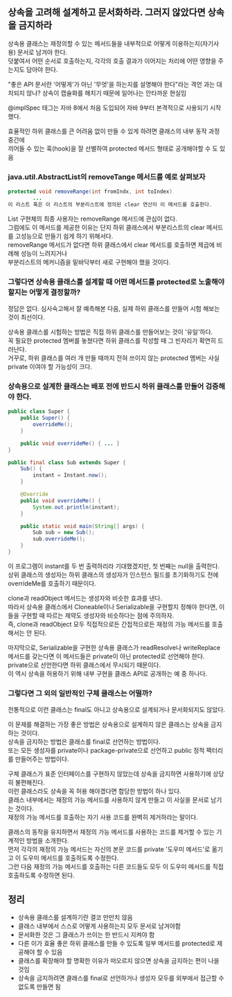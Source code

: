 ## 상속을 고려해 설계하고 문서화하라. 그러지 않았다면 상속을 금지하라

상속용 클래스는 재정의할 수 있는 메서드들을 내부적으로 어떻게 이용하는지(자기사용) 문서로 남겨야 한다.  
덧붙여서 어떤 순서로 호출하는지, 각각의 호출 결과가 이어지는 처리에 어떤 영향을 주는지도 담아야 한다.

"좋은 API 문서란 '어떻게'가 아닌 '무엇'을 하는지를 설명해야 한다"라는 격언 과는 대치되지 않나?
상속이 캡슐화를 해치기 때문에 일어나는 안타까운 현실임

@implSpec 태그는 자바 8에서 처음 도입되어 자바 9부터 본격적으로 사용되기 시작했다.

효율적인 하위 클래스를 큰 어려움 없이 만들 수 있게 하려면 클래스의 내부 동작 과정 중간에  
끼어들 수 있는 훅(hook)을 잘 선별하여 protected 메서드 형태로 공개해야할 수 도 있음 

### java.util.AbstractList의 removeTange 메서드를 예로 살펴보자
```java
protected void removeRange(int fromIndx, int toIndex)
        ...
이 리스트 혹은 이 리스트의 부분리스트에 정의된 clear 연산이 이 메서드를 호출한다.
```
List 구현체의 최종 사용자는 removeRange 메서드에 관심이 없다.  
그럼에도 이 메서드를 제공한 이유는 단지 하위 클래스에서 부분리스트의 clear 메서드를 고성능으로 만들기 쉽게 하기 위해서다.  
removeRange 메서드가 없다면 하위 클래스에서 clear 메서드를 호출하면 제곱에 비례해 성능이 느려지거나   
부분리스트의 메커니즘을 밑바닥부터 새로 구현해야 했을 것이다.  

### 그렇다면 상속용 클래스를 설계할 때 어떤 메서드를 protected로 노출해야 할지는 어떻게 결정할까?
정답은 없다. 심사숙고해서 잘 예측해본 다음, 실제 하위 클래스를 만들어 시험 해보는 것이 최선이다.  

상속용 클래스를 시험하는 방법은 직접 하위 클래스를 만들어보는 것이 '유일'하다.   
꼭 필요한 protected 멤버를 놓쳤다면 하위 클래스를 작성할 때 그 빈자리가 확연히 드러난다.   
거꾸로, 하위 클래스를 여러 개 만들 때까지 전혀 쓰이지 않는 protected 멤버는 사실 private 이여야 할 가능성이 크다.

### 상속용으로 설계한 클래스는 배포 전에 반드시 하위 클래스를 만들어 검증해야 한다.

```java
public class Super {
    public Super() {
        overrideMe();
    }

    public void overrideMe() { ... }
}

public final class Sub extends Super {
    Sub() {
        instant = Instant.now();
    }

    @Override
    public void overrideMe() {
        System.out.println(instant);
    }

    public static void main(String[] args) {
        Sub sub = new Sub();
        sub.overrideMe();
    }
}
```

이 프로그램이 instant를 두 번 출력하리라 기대했겠지만, 첫 번째는 null을 출력한다.   
상위 클래스의 생성자는 하위 클래스의 생성자가 인스턴스 필드를 초기화하기도 전에 overrideMe를 호출하기 때문이다.

clone과 readObject 메서드는 생성자와 비슷한 효과를 낸다.   
따라서 상속용 클래스에서 Cloneable이나 Serializable을 구현할지 정해야 한다면, 이들을 구현할 때 따르는 제약도 생성자와 비슷하다는 점에 주의하자.   
즉, clone과 readObject 모두 직접적으로든 간접적으로든 재정의 가능 메서드를 호출해서는 안 된다.

마지막으로, Serializable을 구현한 상속용 클래스가 readResolve나 writeReplace 메서드를 갖는다면 이 메서드들은 private이 아닌 protected로 선언해야 한다.   
private으로 선언한다면 하위 클래스에서 무시되기 때문이다.   
이 역시 상속을 허용하기 위해 내부 구현을 클래스 API로 공개하는 예 중 하나다.

### 그렇다면 그 외의 일반적인 구체 클래스는 어떨까?
전통적으로 이런 클래스는 final도 아니고 상속용으로 설계되거나 문서화되지도 않았다.

이 문제를 해결하는 가장 좋은 방법은 상속용으로 설계하지 않은 클래스는 상속을 금지하는 것이다.   
상속을 금지하는 방법은 클래스를 final로 선언하는 방법이다.   
또는 모든 생성자를 private이나 package-private으로 선언하고 public 정적 팩터리를 만들어주는 방법이다.  

구체 클래스가 표준 인터페이스를 구현하지 않았는데 상속을 금지하면 사용하기에 상당히 불편해진다.   
이런 클래스라도 상속을 꼭 허용 해야겠다면 합당한 방법이 하나 있다.   
클래스 내부에서는 재정의 가능 메서드를 사용하지 않게 만들고 이 사실을 문서로 남기는 것이다.   
재정의 가능 메서드를 호출하는 자기 사용 코드를 완벽히 제거하라는 말이다.  

클래스의 동작을 유지하면서 재정의 가능 메서드를 사용하는 코드를 제거할 수 있는 기계적인 방법을 소개한다.   
먼저 각각의 재정의 가능 메서드는 자신의 본문 코드를 private '도우미 메서드'로 옮기고 이 도우미 메서드를 호출하도록 수정한다.   
그런 다음 재정의 가능 메서드를 호출하는 다른 코드들도 모두 이 도우미 메서드를 직접 호출하도록 수정하면 된다.

## 정리
- 상속용 클래스를 설계하기란 결코 만만치 않음
- 클래스 내부에서 스스로 어떻게 사용하는지 모두 문서로 남겨야함
- 문서화한 것은 그 클래스가 쓰이는 한 반드시 지켜야 함
- 다른 이가 효율 좋은 하위 클래스를 만들 수 있도록 일부 메서드를 protected로 제공해야 할 수 있음 
- 클래스를 확장해야 할 명확한 이유가 떠오르지 않으면 상속을 금지하는 편이 나을 것임
- 상속을 금지하려면 클래스를 final로 선언하거나 생성자 모두를 외부에서 접근할 수 없도록 만들면 됨